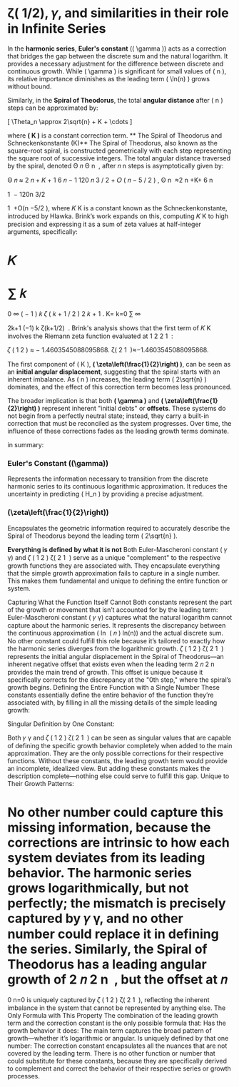 # ζ( 1/2), 𝛾, and similarities in their role in Infinite Series

In the **harmonic series**, **Euler's constant** (\( \gamma \)) acts as a correction that bridges the gap between the discrete sum and the natural logarithm. It provides a necessary adjustment for the difference between discrete and continuous growth. While \( \gamma \) is significant for small values of \( n \), its relative importance diminishes as the leading term \( \ln(n) \) grows without bound.

Similarly, in the **Spiral of Theodorus**, the total **angular distance** after \( n \) steps can be approximated by:

\[
\Theta_n \approx 2\sqrt{n} + K + \cdots
\]

where **\( K \)** is a constant correction term. 
**
The Spiral of Theodorus and Schneckenkonstante (K)**
The Spiral of Theodorus, also known as the square-root spiral, is constructed geometrically with each step representing the square root of successive integers. The total angular distance traversed by the spiral, denoted 
Θ
𝑛
Θ 
n
​
 , after 
𝑛
n steps is asymptotically given by:

Θ
𝑛
≈
2
𝑛
+
𝐾
+
1
6
𝑛
−
1
120
𝑛
3
/
2
+
𝑂
(
𝑛
−
5
/
2
)
,
Θ 
n
​
 ≈2 
n
​
 +K+ 
6 
n
​
 
1
​
 − 
120n 
3/2
 
1
​
 +O(n 
−5/2
 ),
where 
𝐾
K is a constant known as the Schneckenkonstante, introduced by Hlawka. Brink’s work expands on this, computing 
𝐾
K to high precision and expressing it as a sum of zeta values at half-integer arguments, specifically:

𝐾
=
∑
𝑘
=
0
∞
(
−
1
)
𝑘
𝜁
(
𝑘
+
1
/
2
)
2
𝑘
+
1
.
K= 
k=0
∑
∞
​
  
2k+1
(−1) 
k
 ζ(k+1/2)
​
 .
Brink's analysis shows that the first term of 
𝐾
K involves the Riemann zeta function evaluated at 
1
2
2
1
​
 :

𝜁
(
1
2
)
≈
−
1.4603545088095868.
ζ( 
2
1
​
 )≈−1.4603545088095868.


The first component of \( K \), **\( \zeta\left(\frac{1}{2}\right) \)**, can be seen as an **initial angular displacement**, suggesting that the spiral starts with an inherent imbalance. As \( n \) increases, the leading term \( 2\sqrt{n} \) dominates, and the effect of this correction term becomes less pronounced.

The broader implication is that both **\( \gamma \)** and **\( \zeta\left(\frac{1}{2}\right) \)** represent inherent "initial debts" or **offsets**. These systems do not begin from a perfectly neutral state; instead, they carry a built-in correction that must be reconciled as the system progresses. Over time, the influence of these corrections fades as the leading growth terms dominate. 

in summary:
### Euler's Constant (\(\gamma\))

Represents the information necessary to transition from the discrete harmonic series to its continuous logarithmic approximation. It reduces the uncertainty in predicting \( H_n \) by providing a precise adjustment.

### \(\zeta\left(\frac{1}{2}\right)\)

Encapsulates the geometric information required to accurately describe the Spiral of Theodorus beyond the leading term \( 2\sqrt{n} \).

**Everything is defined by what it is not**
Both Euler-Mascheroni constant (
𝛾
γ) and 
𝜁
(
1
2
)
ζ( 
2
1
​
 ) serve as a unique "complement" to the respective growth functions they are associated with. They encapsulate everything that the simple growth approximation fails to capture in a single number. This makes them fundamental and unique to defining the entire function or system.

Capturing What the Function Itself Cannot
Both constants represent the part of the growth or movement that isn’t accounted for by the leading term:
Euler-Mascheroni constant (
𝛾
γ) captures what the natural logarithm cannot capture about the harmonic series. It represents the discrepancy between the continuous approximation (
ln
⁡
(
𝑛
)
ln(n)) and the actual discrete sum. No other constant could fulfill this role because it’s tailored to exactly how the harmonic series diverges from the logarithmic growth.
𝜁
(
1
2
)
ζ( 
2
1
​
 ) represents the initial angular displacement in the Spiral of Theodorus—an inherent negative offset that exists even when the leading term 
2
𝑛
2 
n
​
  provides the main trend of growth. This offset is unique because it specifically corrects for the discrepancy at the "0th step," where the spiral’s growth begins.
Defining the Entire Function with a Single Number
These constants essentially define the entire behavior of the function they’re associated with, by filling in all the missing details of the simple leading growth:

Singular Definition by One Constant:

Both 
𝛾
γ and 
𝜁
(
1
2
)
ζ( 
2
1
​
 ) can be seen as singular values that are capable of defining the specific growth behavior completely when added to the main approximation. They are the only possible corrections for their respective functions.
Without these constants, the leading growth term would provide an incomplete, idealized view. But adding these constants makes the description complete—nothing else could serve to fulfill this gap.
Unique to Their Growth Patterns:

No other number could capture this missing information, because the corrections are intrinsic to how each system deviates from its leading behavior.
The harmonic series grows logarithmically, but not perfectly; the mismatch is precisely captured by 
𝛾
γ, and no other number could replace it in defining the series.
Similarly, the Spiral of Theodorus has a leading angular growth of 
2
𝑛
2 
n
​
 , but the offset at 
𝑛
=
0
n=0 is uniquely captured by 
𝜁
(
1
2
)
ζ( 
2
1
​
 ), reflecting the inherent imbalance in the system that cannot be represented by anything else.
The Only Formula with This Property
The combination of the leading growth term and the correction constant is the only possible formula that:
Has the growth behavior it does: The main term captures the broad pattern of growth—whether it’s logarithmic or angular.
Is uniquely defined by that one number: The correction constant encapsulates all the nuances that are not covered by the leading term. There is no other function or number that could substitute for these constants, because they are specifically derived to complement and correct the behavior of their respective series or growth processes.



